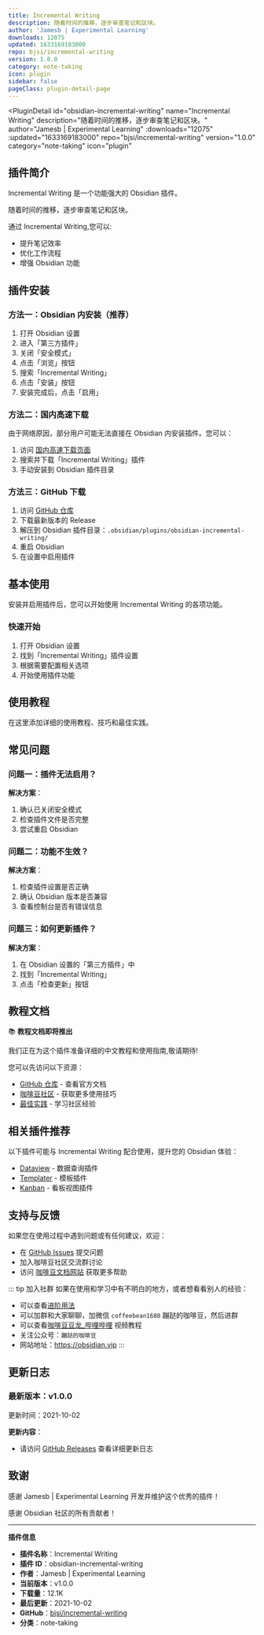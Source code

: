 ```yaml
---
title: Incremental Writing
description: 随着时间的推移，逐步审查笔记和区块。
author: 'Jamesb | Experimental Learning'
downloads: 12075
updated: 1633169183000
repo: bjsi/incremental-writing
version: 1.0.0
category: note-taking
icon: plugin
sidebar: false
pageClass: plugin-detail-page
---
```


<PluginDetail
  id="obsidian-incremental-writing"
  name="Incremental Writing"
  description="随着时间的推移，逐步审查笔记和区块。"
  author="Jamesb | Experimental Learning"
  :downloads="12075"
  :updated="1633169183000"
  repo="bjsi/incremental-writing"
  version="1.0.0"
  category="note-taking"
  icon="plugin"
>

<!-- AUTO_GENERATED_START -->
## 插件简介

Incremental Writing 是一个功能强大的 Obsidian 插件。

随着时间的推移，逐步审查笔记和区块。

通过 Incremental Writing,您可以:

- 提升笔记效率
- 优化工作流程
- 增强 Obsidian 功能

<!-- AUTO_GENERATED_END -->

<!-- AUTO_GENERATED_START -->
## 插件安装

### 方法一：Obsidian 内安装（推荐）

1. 打开 Obsidian 设置
2. 进入「第三方插件」
3. 关闭「安全模式」
4. 点击「浏览」按钮
5. 搜索「Incremental Writing」
6. 点击「安装」按钮
7. 安装完成后，点击「启用」

### 方法二：国内高速下载

由于网络原因，部分用户可能无法直接在 Obsidian 内安装插件。您可以：

1. 访问 [国内高速下载页面](/zh/documentation/obsidian-plugins-download.html)
2. 搜索并下载「Incremental Writing」插件
3. 手动安装到 Obsidian 插件目录

### 方法三：GitHub 下载

1. 访问 [GitHub 仓库](https://github.com/bjsi/incremental-writing)
2. 下载最新版本的 Release
3. 解压到 Obsidian 插件目录：`.obsidian/plugins/obsidian-incremental-writing/`
4. 重启 Obsidian
5. 在设置中启用插件

## 基本使用

安装并启用插件后，您可以开始使用 Incremental Writing 的各项功能。

### 快速开始

1. 打开 Obsidian 设置
2. 找到「Incremental Writing」插件设置
3. 根据需要配置相关选项
4. 开始使用插件功能

<!-- AUTO_GENERATED_END -->

<!-- CUSTOM_CONTENT_START:tutorial -->
## 使用教程

在这里添加详细的使用教程、技巧和最佳实践。

<!-- CUSTOM_CONTENT_END:tutorial -->

<!-- SHARED_CONTENT_START -->
## 常见问题

### 问题一：插件无法启用？

**解决方案**：
1. 确认已关闭安全模式
2. 检查插件文件是否完整
3. 尝试重启 Obsidian

### 问题二：功能不生效？

**解决方案**：
1. 检查插件设置是否正确
2. 确认 Obsidian 版本是否兼容
3. 查看控制台是否有错误信息

### 问题三：如何更新插件？

**解决方案**：
1. 在 Obsidian 设置的「第三方插件」中
2. 找到「Incremental Writing」
3. 点击「检查更新」按钮

## 教程文档

📚 **教程文档即将推出**

我们正在为这个插件准备详细的中文教程和使用指南,敬请期待!

您可以先访问以下资源：
- [GitHub 仓库](https://github.com/bjsi/incremental-writing) - 查看官方文档
- [咖啡豆社区](/zh/bases/) - 获取更多使用技巧
- [最佳实践](/zh/best-practices/) - 学习社区经验

## 相关插件推荐

以下插件可能与 Incremental Writing 配合使用，提升您的 Obsidian 体验：

- [Dataview](/zh/plugins/dataview.html) - 数据查询插件
- [Templater](/zh/plugins/templater-obsidian.html) - 模板插件
- [Kanban](/zh/plugins/obsidian-kanban.html) - 看板视图插件

## 支持与反馈

如果您在使用过程中遇到问题或有任何建议，欢迎：

- 在 [GitHub Issues](https://github.com/bjsi/incremental-writing/issues) 提交问题
- 加入咖啡豆社区交流群讨论
- 访问 [咖啡豆文档网站](https://obsidian.vip) 获取更多帮助

::: tip 加入社群
如果在使用和学习中有不明白的地方，或者想看看别人的经验：
- 可以查看[进阶用法](/zh/advanced)
- 可以加群和大家聊聊，加微信 `coffeebean1688` 蹦跶的咖啡豆，然后进群
- 可以查看[咖啡豆豆龙_哔哩哔哩](https://space.bilibili.com/618777356) 视频教程
- 关注公众号：`蹦跶的咖啡豆`
- 网站地址：https://obsidian.vip
:::
<!-- SHARED_CONTENT_END -->

<!-- AUTO_GENERATED_START -->
## 更新日志

### 最新版本：v1.0.0

更新时间：2021-10-02

**更新内容**：
- 请访问 [GitHub Releases](https://github.com/bjsi/incremental-writing/releases) 查看详细更新日志

## 致谢

感谢 Jamesb | Experimental Learning 开发并维护这个优秀的插件！

感谢 Obsidian 社区的所有贡献者！

---

**插件信息**
- **插件名称**：Incremental Writing
- **插件 ID**：obsidian-incremental-writing
- **作者**：Jamesb | Experimental Learning
- **当前版本**：v1.0.0
- **下载量**：12.1K
- **最后更新**：2021-10-02
- **GitHub**：[bjsi/incremental-writing](https://github.com/bjsi/incremental-writing)
- **分类**：note-taking
<!-- AUTO_GENERATED_END -->

</PluginDetail>

